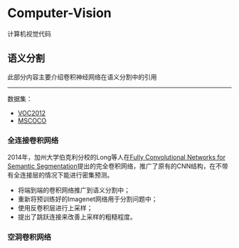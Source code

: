 # Computer-Vision
计算机视觉代码

## 语义分割

此部分内容主要介绍卷积神经网络在语义分割中的引用

---
数据集：

  - [VOC2012](http://cocodataset.org/#home)    
  - [MSCOCO](http://host.robots.ox.ac.uk/pascal/VOC/voc2012/)
  
  
### 全连接卷积网络

2014年，加州大学伯克利分校的Long等人在[Fully Convolutional Networks for Semantic Segmentation](https://arxiv.org/pdf/1411.4038.pdf)提出的完全卷积网络，推广了原有的CNN结构，在不带有全连接层的情况下能进行密集预测。

  - 将端到端的卷积网络推广到语义分割中；
  - 重新将预训练好的Imagenet网络用于分割问题中；
  - 使用反卷积层进行上采样；
  - 提出了跳跃连接来改善上采样的粗糙程度。

### 空洞卷积网络




